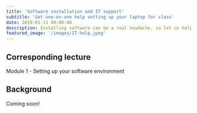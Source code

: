 ```yaml
---
title: 'Software installation and IT support'
subtitle: 'Get one-on-one help setting up your laptop for class'
date: 2019-01-11 00:00:00
description: Installing software can be a real headache, so let us help you! This lab will be focused on IT support and getting to know the software tools that we'll be using throughout the course.
featured_image: '/images/IT-help.jpeg'
---
```


## Corresponding lecture

Module 1 - Setting up your software environment

## Background

Coming soon!